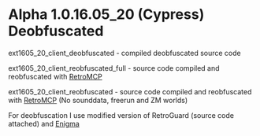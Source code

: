 # Alpha 1.0.16.05_20 (Cypress) Deobfuscated

ext1605_20_client_deobfuscated - compiled deobfuscated source code

ext1605_20_client_reobfuscated_full - source code compiled and reobfuscated with [RetroMCP](https://github.com/MCPHackers/RetroMCP-Java)

ext1605_20_client_reobfuscated - source code compiled and reobfuscated with [RetroMCP](https://github.com/MCPHackers/RetroMCP-Java) (No sounddata, freerun and ZM worlds)

For deobfuscation I use modified version of RetroGuard (source code attached) and [Enigma](https://github.com/MCPHackers/Enigma)
